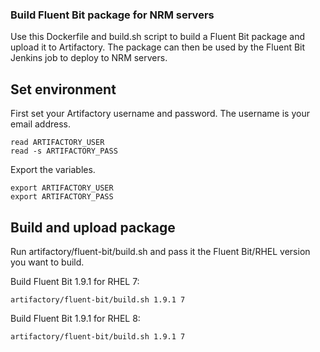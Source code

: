 ### Build Fluent Bit package for NRM servers

Use this Dockerfile and build.sh script to build a Fluent Bit package and upload it to Artifactory. The package can then
be used by the Fluent Bit Jenkins job to deploy to NRM servers.

## Set environment

First set your Artifactory username and password. The username is your email address.

```
read ARTIFACTORY_USER
read -s ARTIFACTORY_PASS
```

Export the variables.

```
export ARTIFACTORY_USER
export ARTIFACTORY_PASS
```

## Build and upload package

Run artifactory/fluent-bit/build.sh and pass it the Fluent Bit/RHEL version you want to build.

Build Fluent Bit 1.9.1 for RHEL 7:

```
artifactory/fluent-bit/build.sh 1.9.1 7
```

Build Fluent Bit 1.9.1 for RHEL 8:

```
artifactory/fluent-bit/build.sh 1.9.1 7
```
